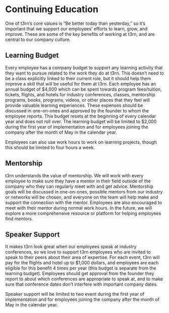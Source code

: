 # Continuing Education

One of t3rn’s core values is “Be better today than yesterday,” so it’s important that we support our employees’ efforts to learn, grow, and improve. These are some of the key benefits of working at t3rn, and are central to our company culture.

## Learning Budget

Every employee has a company budget to support any learning activity that they want to pursue related to the work they do at t3rn. This doesn’t need to be a class explicitly linked to their current role, but it should help them improve a skill that will be useful for them at t3rn. Each employee has an annual budget of $4,000 which can be spent towards program fees/tuition, tickets, flights, and hotels for industry conferences, classes, mentorship programs, books, programs, videos, or other places that they feel will provide valuable learning experiences. These expenses should be discussed in one-on-ones and approved by the founder to whom the employee reports. This budget resets at the beginning of every calendar year and does not roll over.  The learning budget will be limited to $2,000 during the first year of implementation and for employees joining the company after the month of May in the calendar year.

Employees can also use work hours to work on learning projects, though this should be limited to four hours a week.

## Mentorship

t3rn understands the value of mentorship.  We will work with every employee to make sure they have a mentor in their field outside of the company who they can regularly meet with and get advice. Mentorship goals will be discussed in one-on-ones, possible mentors from our industry or networks will be chosen, and everyone on the team will help make and support the connection with the mentor. Employees are also encouraged to meet with their mentor during normal work hours. In the future, we will explore a more comprehensive resource or platform for helping employees find mentors.

## Speaker Support

It makes t3rn look great when our employees speak at industry conferences, so we love to support t3rn employees who are invited to speak to their peers about their area of expertise. For each event, t3rn will pay for the flights and hotel up to $1,000 dollars, and employees are each eligible for this benefit 4 times per year (this budget is separate from the learning budget). Employees should get approval from the founder they report to about which conferences are appropriate to speak at, and to make sure that conference dates don’t interfere with important company dates.

Speaker support will be limited to two event during the first year of implementation and for employees joining the company after the month of May in the calendar year.
